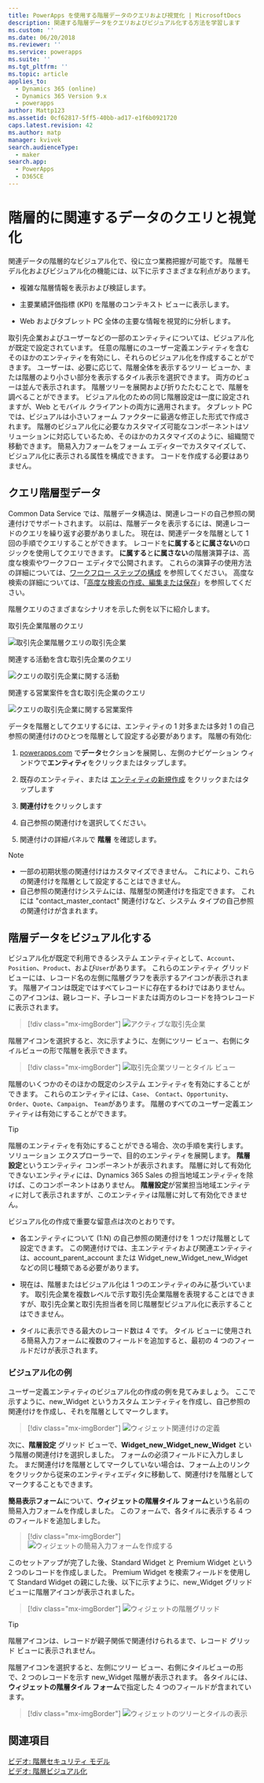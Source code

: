 ```yaml
---
title: PowerApps を使用する階層データのクエリおよび視覚化 | MicrosoftDocs
description: 関連する階層データをクエリおよびビジュアル化する方法を学習します
ms.custom: ''
ms.date: 06/20/2018
ms.reviewer: ''
ms.service: powerapps
ms.suite: ''
ms.tgt_pltfrm: ''
ms.topic: article
applies_to:
  - Dynamics 365 (online)
  - Dynamics 365 Version 9.x
  - powerapps
author: Mattp123
ms.assetid: 0cf62817-5ff5-40bb-ad17-e1f6b0921720
caps.latest.revision: 42
ms.author: matp
manager: kvivek
search.audienceType:
  - maker
search.app:
  - PowerApps
  - D365CE
---
```

# <a name="query-and-visualize-hierarchically-related-data"></a>階層的に関連するデータのクエリと視覚化

関連データの階層的なビジュアル化で、役に立つ業務把握が可能です。 階層モデル化およびビジュアル化の機能には、以下に示すさまざまな利点があります。  
  
-   複雑な階層情報を表示および検証します。  
  
-   主要業績評価指標 (KPI) を階層のコンテキスト ビューに表示します。  
  
-   Web およびタブレット PC 全体の主要な情報を視覚的に分析します。  
  
取引先企業およびユーザーなどの一部のエンティティについては、ビジュアル化が既定で設定されています。 任意の階層にのユーザー定義エンティティを含むそのほかのエンティティを有効にし、それらのビジュアル化を作成することができます。 ユーザーは、必要に応じて、階層全体を表示するツリー ビューか、または階層のより小さい部分を表示するタイル表示を選択できます。 両方のビューは並んで表示されます。 階層ツリーを展開および折りたたむことで、階層を調べることができます。 ビジュアル化のための同じ階層設定は一度に設定されますが、Web とモバイル クライアントの両方に適用されます。 タブレット PC では、ビジュアルは小さいフォーム ファクターに最適な修正した形式で作成されます。 階層のビジュアル化に必要なカスタマイズ可能なコンポーネントはソリューションに対応しているため、そのほかのカスタマイズのように、組織間で移動できます。 簡易入力フォームをフォーム エディターでカスタマイズして、ビジュアル化に表示される属性を構成できます。 コードを作成する必要はありません。  
  
<a name="BKMK_Querydata"></a>   
## <a name="query-hierarchical-data"></a>クエリ階層型データ  
 Common Data Service では、階層データ構造は、関連レコードの自己参照の関連付けでサポートされます。 以前は、階層データを表示するには、関連レコードのクエリを繰り返す必要がありました。 現在は、関連データを階層として 1 回の手順でクエリすることができます。 レコードを**に属する**と**に属さない**のロジックを使用してクエリできます。 **に属する**と**に属さない**の階層演算子は、高度な検索やワークフロー エディタで公開されます。 これらの演算子の使用方法の詳細については、[ワークフロー ステップの構成](/flow/configure-workflow-steps) を参照してください。 高度な検索の詳細については、「[高度な検索の作成、編集または保存](https://docs.microsoft.com/dynamics365/customer-engagement/basics/save-advanced-find-search)」を参照してください。  
  
 階層クエリのさまざまなシナリオを示した例を以下に紹介します。  
  
 取引先企業階層のクエリ  
  
 ![取引先企業階層クエリの取引先企業](media/query-accounts.png "取引先企業階層クエリの取引先企業")  
  
 関連する活動を含む取引先企業のクエリ  
  
 ![クエリの取引先企業に関する活動](media/query-account-related-activities.png "クエリの取引先企業に関する活動")  
  
 関連する営業案件を含む取引先企業のクエリ  
  
 ![クエリの取引先企業に関する営業案件](media/query-account-related-opportunities.png "クエリの取引先企業に関する営業案件")  
  
 データを階層としてクエリするには、エンティティの 1 対多または多対 1 の自己参照の関連付けのひとつを階層として設定する必要があります。 階層の有効化:  
  

1. [powerapps.com](https://web.powerapps.com/?utm_source=padocs&utm_medium=linkinadoc&utm_campaign=referralsfromdoc) で**データ**セクションを展開し、左側のナビゲーション ウィンドウで**エンティティ**をクリックまたはタップします。

2. 既存のエンティティ、または [エンティティの新規作成](data-platform-create-entity.md) をクリックまたはタップします

3. **関連付け**をクリックします

4.  自己参照の関連付けを選択してください。

5.  関連付けの詳細パネルで **階層** を確認します。  
  
> [!NOTE]
> - 一部の初期状態の関連付けはカスタマイズできません。 これにより、これらの関連付けを階層として設定することはできません。  
> - 自己参照の関連付けシステムには、階層型の関連付けを指定できます。 これには "contact_master_contact" 関連付けなど、システム タイプの自己参照の関連付けが含まれます。  
  
<a name="BKMK_Visualizedata"></a>   
## <a name="visualize-hierarchical-data"></a>階層データをビジュアル化する  
 ビジュアル化が既定で利用できるシステム エンティティとして、`Account`、`Position`、`Product`、および`User`があります。 これらのエンティティ グリッド ビューには、レコード名の左側に階層グラフを表示するアイコンが表示されます。 階層アイコンは既定ではすべてレコードに存在するわけではありません。 このアイコンは、親レコード、子レコードまたは両方のレコードを持つレコードに表示されます。  
 
 > [!div class="mx-imgBorder"] 
 > ![アクティブな取引先企業](media/cust-hs-active-account.png "アクティブな取引先企業")  
  
 階層アイコンを選択すると、次に示すように、左側にツリー ビュー、右側にタイルビューの形で階層を表示できます。  
  
> [!div class="mx-imgBorder"] 
> ![取引先企業ツリーとタイル ビュー](media/hierachy-security-accounts-tile-view.png "取引先企業ツリーとタイル ビュー")  
  
 階層のいくつかのそのほかの既定のシステム エンティティを有効にすることができます。 これらのエンティティには、`Case`、 `Contact`、`Opportunity`、`Order`、`Quote`、`Campaign`、 `Team`があります。 階層のすべてのユーザー定義エンティティは有効にすることができます。  
  
> [!TIP]
>  階層のエンティティを有効にすることができる場合、次の手順を実行します。  
>  ソリューション エクスプローラーで、目的のエンティティを展開します。 **階層設定**というエンティティ コンポーネントが表示されます。 階層に対して有効化できないエンティティには、Dynamics 365 Sales の担当地域エンティティを除けば、このコンポーネントはありません。 **階層設定**が営業担当地域エンティティに対して表示されますが、このエンティティは階層に対して有効化できません。  
  
 ビジュアル化の作成で重要な留意点は次のとおりです。  
  
-   各エンティティについて (1:N) の自己参照の関連付けを 1 つだけ階層として設定できます。 この関連付けでは、主エンティティおよび関連エンティティは、account_parent_account または Widget_new_Widget_new_Widget などの同じ種類である必要があります。  
  
-   現在は、階層またはビジュアル化は 1 つのエンティティのみに基づいています。 取引先企業を複数レベルで示す取引先企業階層を表現することはできますが、取引先企業と取引先担当者を同じ階層型ビジュアル化に表示することはできません。  
  
-   タイルに表示できる最大のレコード数は 4 です。 タイル ビューに使用される簡易入力フォームに複数のフィールドを追加すると、最初の 4 つのフィールドだけが表示されます。  
  
### <a name="visualization-example"></a>ビジュアル化の例  
 ユーザー定義エンティティのビジュアル化の作成の例を見てみましょう。 ここで示すように、new_Widget というカスタム エンティティを作成し、自己参照の関連付けを作成し、それを階層としてマークします。  
 
> [!div class="mx-imgBorder"] 
> ![ウィジェット関連付けの定義](media/widget-relationship-definition.png "ウィジェット関連付けの定義")  
   
 次に、**階層設定** グリッド ビューで、**Widget_new_Widget_new_Widget** という階層の関連付けを選択しました。 フォームの必須フィールドに入力しました。 まだ関連付けを階層としてマークしていない場合は、フォーム上のリンクをクリックから従来のエンティティエディタに移動して、関連付けを階層としてマークすることもできます。  
  
 **簡易表示フォーム**について、**ウィジェットの階層タイル フォーム**という名前の簡易入力フォームを作成しました。 このフォームで、各タイルに表示する 4 つのフィールドを追加しました。  
  
> [!div class="mx-imgBorder"] 
> ![ウィジェットの簡易入力フォームを作成する](media/create-quickf-orm.png "ウィジェットの簡易入力フォームを作成する")  
  
 このセットアップが完了した後、Standard Widget と Premium Widget という 2 つのレコードを作成しました。 Premium Widget を検索フィールドを使用して Standard Widget の親にした後、以下に示すように、new_Widget グリッド ビューに階層アイコンが表示されました。  
  
> [!div class="mx-imgBorder"] 
> ![ウィジェットの階層グリッド](media/widget-hierarchy-grid.png "ウィジェットの階層グリッド")  
  
> [!TIP]
>  階層アイコンは、レコードが親子関係で関連付けられるまで、レコード グリッド ビューに表示されません。  
  
 階層アイコンを選択すると、左側にツリー ビュー、右側にタイルビューの形で、2 つのレコードを示す new_Widget 階層が表示されます。 各タイルには、**ウィジェットの階層タイル フォーム**で指定した 4 つのフィールドが含まれています。  
 
 > [!div class="mx-imgBorder"] 
 > ![ウィジェットのツリーとタイルの表示](media/widget-tree-tiles.png "ウィジェットのツリーとタイルの表示")  
  
## <a name="see-also"></a>関連項目  
 [ビデオ: 階層セキュリティ モデル](http://www.youtube.com/watch?v=kx5So32DrCo&index=10&list=PLC3591A8FE4ADBE07)   
 [ビデオ: 階層ビジュアル化](http://www.youtube.com/watch?v=_dGBE6icLNw&index=9&list=PLC3591A8FE4ADBE07)
